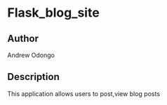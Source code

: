 # Flask_blog_site

## Author
Andrew Odongo

## Description
This application allows users to post,view blog posts
